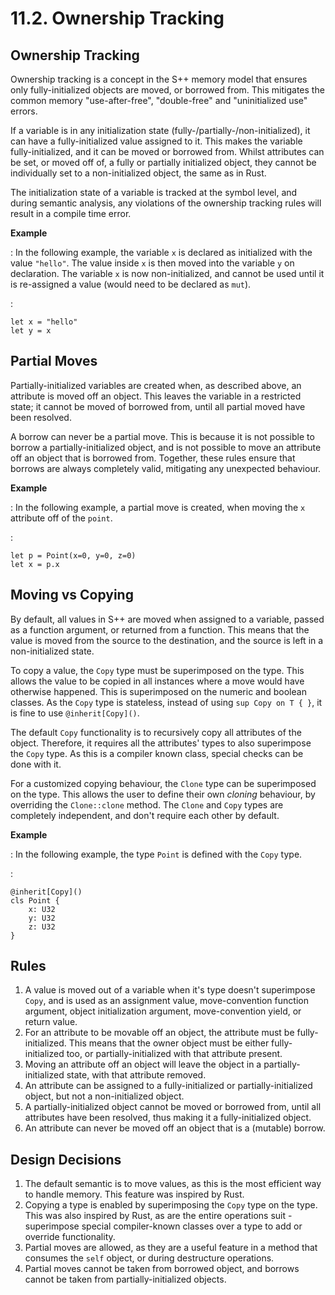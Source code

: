# 11.2. Ownership Tracking

<primary-label ref="header-label"/>

<secondary-label ref="doc-complete"/>

## Ownership Tracking

Ownership tracking is a concept in the S++ memory model that ensures only fully-initialized objects are moved, or
borrowed from. This mitigates the common memory "use-after-free", "double-free" and "uninitialized use" errors.

If a variable is in any initialization state (fully-/partially-/non-initialized), it can have a fully-initialized value
assigned to it. This makes the variable fully-initialized, and it can be moved or borrowed from. Whilst attributes can
be set, or moved off of, a fully or partially initialized object, they cannot be individually set to a non-initialized
object, the same as in Rust.

The initialization state of a variable is tracked at the symbol level, and during semantic analysis, any violations of
the ownership tracking rules will result in a compile time error.

**Example**

: In the following example, the variable `x` is declared as initialized with the value `"hello"`. The value inside `x`
is then moved into the variable `y` on declaration. The variable `x` is now non-initialized, and cannot be used until it
is re-assigned a value (would need to be declared as `mut`).

:
```
let x = "hello"
let y = x
```

## Partial Moves

<secondary-label ref="doc-sect-complete"/>
<secondary-label ref="feature-frozen"/>

Partially-initialized variables are created when, as described above, an attribute is moved off an object. This leaves
the variable in a restricted state; it cannot be moved of borrowed from, until all partial moved have been resolved.

A borrow can never be a partial move. This is because it is not possible to borrow a partially-initialized object, and
is not possible to move an attribute off an object that is borrowed from. Together, these rules ensure that borrows are
always completely valid, mitigating any unexpected behaviour.

**Example**

: In the following example, a partial move is created, when moving the `x` attribute off of the `point`.

:
```
let p = Point(x=0, y=0, z=0)
let x = p.x
```

## Moving vs Copying

<secondary-label ref="doc-sect-complete"/>
<secondary-label ref="feature-not-impl-yet"/>

By default, all values in S++ are moved when assigned to a variable, passed as a function argument, or returned from a
function. This means that the value is moved from the source to the destination, and the source is left in a
non-initialized state.

To copy a value, the `Copy` type must be superimposed on the type. This allows the value to be copied in all instances
where a move would have otherwise happened. This is superimposed on the numeric and boolean classes. As the `Copy` type
is stateless, instead of using `sup Copy on T { }`, it is fine to use `@inherit[Copy]()`.

The default `Copy` functionality is to recursively copy all attributes of the object. Therefore, it requires all the
attributes' types to also superimpose the `Copy` type. As this is a compiler known class, special checks can be done
with it.

For a customized copying behaviour, the `Clone` type can be superimposed on the type. This allows the user to define
their own _cloning_ behaviour, by overriding the `Clone::clone` method. The `Clone` and `Copy` types are completely
independent, and don't require each other by default.

**Example**

: In the following example, the type `Point` is defined with the `Copy` type.

:
```
@inherit[Copy]()
cls Point {
    x: U32
    y: U32
    z: U32
}
```

## Rules

<secondary-label ref="doc-sect-complete"/>
<secondary-label ref="doc-sect-subj-update"/>

1. A value is moved out of a variable when it's type doesn't superimpose `Copy`, and is used as an assignment value,
   move-convention function argument, object initialization argument, move-convention yield, or return value.
2. For an attribute to be movable off an object, the attribute must be fully-initialized. This means that the owner
   object must be either fully-initialized too, or partially-initialized with that attribute present.
3. Moving an attribute off an object will leave the object in a partially-initialized state, with that attribute
   removed.
4. An attribute can be assigned to a fully-initialized or partially-initialized object, but not a non-initialized
   object.
5. A partially-initialized object cannot be moved or borrowed from, until all attributes have been resolved, thus making
   it a fully-initialized object.
6. An attribute can never be moved off an object that is a (mutable) borrow.

## Design Decisions

<secondary-label ref="doc-sect-complete"/>

1. The default semantic is to move values, as this is the most efficient way to handle memory. This feature was inspired
   by Rust.
2. Copying a type is enabled by superimposing the `Copy` type on the type. This was also inspired by Rust, as are the
   entire operations suit - superimpose special compiler-known classes over a type to add or override functionality.
3. Partial moves are allowed, as they are a useful feature in a method that consumes the `self` object, or during
   destructure operations.
4. Partial moves cannot be taken from borrowed object, and borrows cannot be taken from partially-initialized objects.
